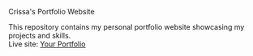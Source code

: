 Crissa's Portfolio Website

This repository contains my personal portfolio website showcasing my projects and skills.  
Live site: [Your Portfolio](https://your-username.github.io/your-repo-name/)

